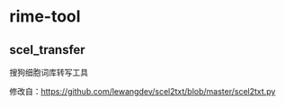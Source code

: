 # rime-tool

## scel_transfer

搜狗细胞词库转写工具

修改自：https://github.com/lewangdev/scel2txt/blob/master/scel2txt.py

